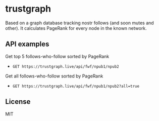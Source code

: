 # trustgraph

Based on a graph database tracking nostr follows (and soon mutes and other). It calculates PageRank for every node in the known network.

## API examples

Get top 5 follows-who-follow sorted by PageRank

 - `GET https://trustgraph.live/api/fwf/npub1/npub2`

Get all follows-who-follow sorted by PageRank

 - `GET https://trustgraph.live/api/fwf/npub1/npub2?all=true`

## License

MIT